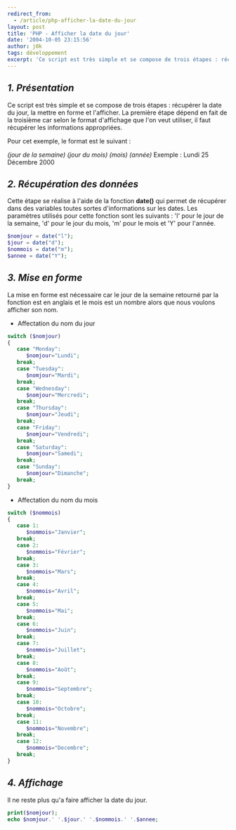 ```yaml
---
redirect_from:
  - /article/php-afficher-la-date-du-jour
layout: post
title: 'PHP - Afficher la date du jour'
date: '2004-10-05 23:15:56'
author: j0k
tags: développement
excerpt: 'Ce script est très simple et se compose de trois étapes : récupérer la date du jour, la mettre en forme et l''afficher. La première étape dépend en fait de la troisième car selon le format d''affichage que l''on veut utiliser, il faut récupérer les informations appropriées.'
---
```


## _1. Présentation_

Ce script est très simple et se compose de trois étapes : récupérer la date du jour, la mettre en forme et l'afficher. La première étape dépend en fait de la troisième car selon le format d'affichage que l'on veut utiliser, il faut récupérer les informations appropriées.

Pour cet exemple, le format est le suivant :

  *(jour de la semaine) (jour du mois) (mois) (année)*
 Exemple : Lundi 25 Décembre 2000

##  _2. Récupération des données_

 Cette étape se réalise à l'aide de la fonction **date()** qui permet de récupérer dans des variables toutes sortes d'informations sur les dates. Les paramètres utilisés pour cette fonction sont les suivants : 'l' pour le jour de la semaine, 'd' pour le jour du mois, 'm' pour le mois et 'Y' pour l'année.

```php
$nomjour = date("l");
$jour = date("d");
$nommois = date("m");
$annee = date("Y");
```

##  _3. Mise en forme_

 La mise en forme est nécessaire car le jour de la semaine retourné par la fonction est en anglais et le mois est un nombre alors que nous voulons afficher son nom.

 - Affectation du nom du jour

```php
switch ($nomjour)
{
   case "Monday":
      $nomjour="Lundi";
   break;
   case "Tuesday":
      $nomjour="Mardi";
   break;
   case "Wednesday":
      $nomjour="Mercredi";
   break;
   case "Thursday":
      $nomjour="Jeudi";
   break;
   case "Friday":
      $nomjour="Vendredi";
   break;
   case "Saturday":
      $nomjour="Samedi";
   break;
   case "Sunday":
      $nomjour="Dimanche";
   break;
}
```

 - Affectation du nom du mois

```php
switch ($nommois)
{
   case 1:
      $nommois="Janvier";
   break;
   case 2:
      $nommois="Février";
   break;
   case 3:
      $nommois="Mars";
   break;
   case 4:
      $nommois="Avril";
   break;
   case 5:
      $nommois="Mai";
   break;
   case 6:
      $nommois="Juin";
   break;
   case 7:
      $nommois="Juillet";
   break;
   case 8:
      $nommois="Août";
   break;
   case 9:
      $nommois="Septembre";
   break;
   case 10:
      $nommois="Octobre";
   break;
   case 11:
      $nommois="Novembre";
   break;
   case 12:
      $nommois="Decembre";
   break;
}
```

##  _4. Affichage_

 Il ne reste plus qu'a faire afficher la date du jour.

```php
print($nomjour);
echo $nomjour.' '.$jour.' '.$nommois.' '.$annee;
```
